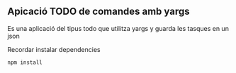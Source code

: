 ## Apicació TODO de comandes amb yargs

Es una aplicació del tipus todo que utilitza yargs y guarda les tasques en un json

Recordar instalar dependencies

```
npm install
```
